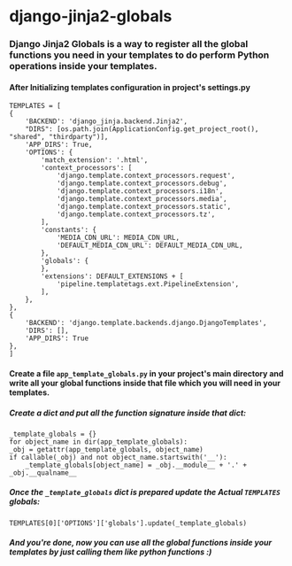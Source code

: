 # django-jinja2-globals

### Django Jinja2 Globals is a way to register all the global functions you need in your templates to do perform Python operations inside your templates.


#### After Initializing templates configuration in project's settings.py

    TEMPLATES = [
    {
        'BACKEND': 'django_jinja.backend.Jinja2',
        "DIRS": [os.path.join(ApplicationConfig.get_project_root(), "shared", "thirdparty")],
        'APP_DIRS': True,
        'OPTIONS': {
            'match_extension': '.html',
            'context_processors': [
                'django.template.context_processors.request',
                'django.template.context_processors.debug',
                'django.template.context_processors.i18n',
                'django.template.context_processors.media',
                'django.template.context_processors.static',
                'django.template.context_processors.tz',
            ],
            'constants': {
                'MEDIA_CDN_URL': MEDIA_CDN_URL,
                'DEFAULT_MEDIA_CDN_URL': DEFAULT_MEDIA_CDN_URL,
            },
            'globals': {
            },
            'extensions': DEFAULT_EXTENSIONS + [
                'pipeline.templatetags.ext.PipelineExtension',
            ],
        },
    },
    {
        'BACKEND': 'django.template.backends.django.DjangoTemplates',
        'DIRS': [],
        'APP_DIRS': True
    },
	]


#### Create a file `app_template_globals.py` in your project's main directory and write all your global functions inside that file which you will need in your templates.

##### Create a dict and put all the function signature inside that dict:

    _template_globals = {}
	for object_name in dir(app_template_globals):
    _obj = getattr(app_template_globals, object_name)
    if callable(_obj) and not object_name.startswith('__'):
        _template_globals[object_name] = _obj.__module__ + '.' + _obj.__qualname__


##### Once the `_template_globals` dict is prepared update the Actual `TEMPLATES` globals:

    TEMPLATES[0]['OPTIONS']['globals'].update(_template_globals)

##### And you're done, now you can use all the global functions inside your templates by just calling them like python functions :)
